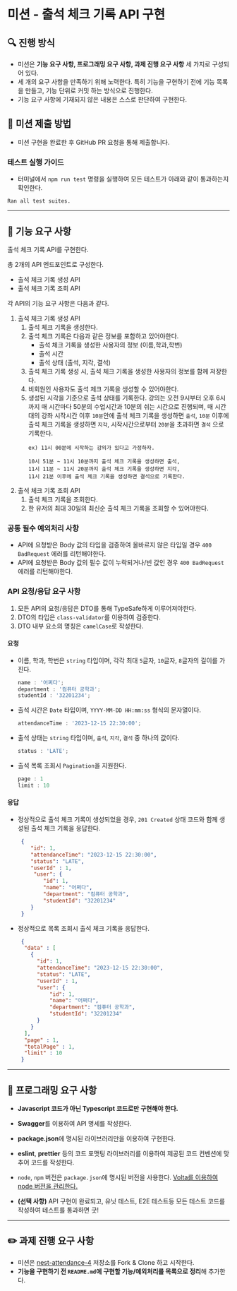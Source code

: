 # 미션 - 출석 체크 기록 API 구현
## 🔍 진행 방식

- 미션은 **기능 요구 사항, 프로그래밍 요구 사항, 과제 진행 요구 사항** 세 가지로 구성되어 있다.
- 세 개의 요구 사항을 만족하기 위해 노력한다. 특히 기능을 구현하기 전에 기능 목록을 만들고, 기능 단위로 커밋 하는 방식으로 진행한다.
- 기능 요구 사항에 기재되지 않은 내용은 스스로 판단하여 구현한다.

## 📮 미션 제출 방법

- 미션 구현을 완료한 후 GitHub PR 요청을 통해 제출합니다.

### 테스트 실행 가이드

- 터미널에서 `npm run test` 명령을 실행하여 모든 테스트가 아래와 같이 통과하는지 확인한다.

```
Ran all test suites.
```

---

## 🚀 기능 요구 사항
출석 체크 기록 API를 구현한다.

총 2개의 API 엔드포인트로 구성한다.
- 출석 체크 기록 생성 API
- 출석 체크 기록 조회 API

각 API의 기능 요구 사항은 다음과 같다.
1. 출석 체크 기록 생성 API
   1. 출석 체크 기록을 생성한다.
   2. 출석 체크 기록은 다음과 같은 정보를 포함하고 있어야한다.
      - 출석 체크 기록을 생성한 사용자의 정보 (이름,학과,학번)
      - 출석 시간
      - 출석 상태 (출석, 지각, 결석)
   3. 출석 체크 기록 생성 시, 출석 체크 기록을 생성한 사용자의 정보를 함께 저장한다.
   4. 비회원인 사용자도 출석 체크 기록을 생성할 수 있어야한다.
   5. 생성된 시각을 기준으로 출석 상태를 기록한다. 강의는 오전 9시부터 오후 6시까지 매 시간마다 50분의 수업시간과 10분의 쉬는 시간으로 진행되며,
      매 시간대의 강좌 시작시간 이후 `10분`안에 출석 체크 기록을 생성하면 `출석`,
      `10분` 이후에 출석 체크 기록을 생성하면 `지각`, 시작시간으로부터 `20분`을 초과하면 `결석` 으로 기록한다.
      ```
      ex) 11시 00분에 시작하는 강의가 있다고 가정하자.
      
      10시 51분 ~ 11시 10분까지 출석 체크 기록을 생성하면 출석, 
      11시 11분 ~ 11시 20분까지 출석 체크 기록을 생성하면 지각, 
      11시 21분 이후에 출석 체크 기록을 생성하면 결석으로 기록한다.
      ```
2. 출석 체크 기록 조회 API
   1. 출석 체크 기록을 조회한다.
   2. 한 유저의 최대 30일의 최신순 출석 체크 기록을 조회할 수 있어야한다.

### 공통 필수 예외처리 사항

- API에 요청받은 Body 값의 타입을 검증하여 올바르지 않은 타입일 경우 `400 BadRequest` 에러를 리턴해야한다.
- API에 요청받은 Body 값의 필수 값이 누락되거나/빈 값인 경우 `400 BadRequest` 에러를 리턴해야한다.


### API 요청/응답 요구 사항
1. 모든 API의 요청/응답은 DTO를 통해 TypeSafe하게 이루어져야한다.
2. DTO의 타입은 `class-validator`를 이용하여 검증한다.
3. DTO 내부 요소의 명칭은 `camelCase`로 작성한다.

#### 요청
- 이름, 학과, 학번은 `string` 타입이며, 각각 최대 `5`글자, `10`글자, `8`글자의 길이를 가진다.
   ```Typescript
   name : '어쩌다';
   department : '컴퓨터 공학과';
   studentId : '32201234';
   ```
- 출석 시간은 `Date` 타입이며, `YYYY-MM-DD HH:mm:ss` 형식의 문자열이다.
   ```Typescript
   attendanceTime : '2023-12-15 22:30:00';
   ```
- 출석 상태는 `string` 타입이며, `출석`, `지각`, `결석` 중 하나의 값이다.
   ```Typescript
   status : 'LATE';
   ```
- 출석 목록 조회시 `Pagination`을 지원한다.
    ```Typescript
    page : 1
    limit : 10
    ```

#### 응답
- 정상적으로 출석 체크 기록이 생성되었을 경우, `201 Created` 상태 코드와 함께 생성된 출석 체크 기록을 응답한다.
  ```Json
   {
      "id": 1,
      "attendanceTime": "2023-12-15 22:30:00",
      "status": "LATE",
      "userId" : 1,
       "user": {
          "id": 1,
          "name": "어쩌다",
          "department": "컴퓨터 공학과",
          "studentId": "32201234"
      }
   }
   ```
- 정상적으로 목록 조회시 출석 체크 기록을 응답한다.
  ```Json
   {
    "data" : [
      {
        "id": 1,
        "attendanceTime": "2023-12-15 22:30:00",
        "status": "LATE",
        "userId" : 1,
        "user": {
            "id": 1,
            "name": "어쩌다",
            "department": "컴퓨터 공학과",
            "studentId": "32201234"
        }
      }
    ],
    "page" : 1,
    "totalPage" : 1,
    "limit" : 10
   }
   ```
---

## 🎯 프로그래밍 요구 사항

- **Javascript 코드가 아닌 Typescript 코드로만 구현해야 한다.**
- **Swagger**를 이용하여 API 명세를 작성한다.
- **package.json**에 명시된 라이브러리만을 이용하여 구현한다.
- **eslint**, **prettier** 등의 코드 포맷팅 라이브러리를 이용하여 제공된 코드 컨벤션에 맞추어 코드를 작성한다.
- `node`, `npm` 버전은 `package.json`에 명시된 버전을 사용한다. [Volta를 이용하여 node 버전을 관리한다.](https://docs.volta.sh/guide/getting-started)


- **(선택 사항)** API 구현이 완료되고, 유닛 테스트, E2E 테스트등 모든 테스트 코드를 작성하여 테스트를 통과하면 굿!
---

## ✏️ 과제 진행 요구 사항

- 미션은 [nest-attendance-4](https://github.com/eojjeoda-nest/nest-attendance-4) 저장소를 Fork & Clone 하고 시작한다.
- **기능을 구현하기 전 `README.md`에 구현할 기능/예외처리를 목록으로 정리**해 추가한다.